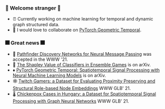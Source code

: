### :sparkler: Welcome stranger :sparkler:
- :alarm_clock: Currently working on machine learning for temporal and dynamic graph structured data.
- :robot: I would love to collaborate on [PyTorch Geometric Temporal](https://github.com/benedekrozemberczki/pytorch_geometric_temporal).

### :fireworks: Great news :fireworks:
- :brain: [Pathfinder Discovery Networks for Neural Message Passing](https://arxiv.org/abs/2010.12878) was accepted in the WWW '21.
- :crystal_ball: [The Shapley Value of Classifiers in Ensemble Games](https://arxiv.org/abs/2101.02153) is on arXiv.
- :diamonds: [PyTorch Geometric Temporal: Spatiotemporal Signal Processing with Neural Machine Learning Models](https://arxiv.org/abs/2101.02153) is on arXiv.
- :spider_web: [Twitch Gamers: a Dataset for Evaluating Proximity Preserving and Structural Role-based Node Embeddings](https://arxiv.org/abs/2101.03091) WWW GLB' 21.
- :thermometer: [Chickenpox Cases in Hungary: a Dataset for Spatiotemporal Signal Processing with Graph Neural Networks](https://arxiv.org/abs/2102.08100) WWW GLB' 21.
